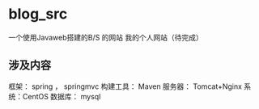 # blog_src
一个使用Javaweb搭建的B/S 的网站
我的个人网站（待完成）

## 涉及内容
框架： spring ， springmvc 
构建工具： Maven 
服务器： Tomcat+Nginx
系统：CentOS
数据库： mysql


